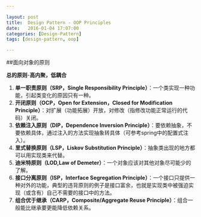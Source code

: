 ```yaml
---

layout: post
title:  Design Pattern - OOP Principles
date:   2016-01-04 17:07:00
categories: [Design-Pattern]
tags: [design-pattern, oop]

---
```

##面向对象的原则

**总的原则**-**高内聚，低耦合**

1. **单一职责原则（SRP，Single Responsibility Principle）**：一个类实现一种功能，引起类变化的原因只有一种。  
2. **开闭原则（OCP，Open for Extension，Closed for Modification Principle）**：对扩展（功能拓展）开放，对修改（指修改功能正常运行的代码）关闭。  
3. **依赖注入原则（DIP，Dependence Inversion Principle）**：要依赖抽象，不要依赖具体，通过注入的方法实现抽象转具体（可参考spring中的配置式注入）。  
4. **里式替换原则（LSP，Liskov Substitution Principle）**：抽象类出现的地方都可以用实现类来代替。  
5. **迪米特原则（LOD,Law of Demeter）**：一个对象应该对其他对象尽可能少的了解。  
6. **接口分离原则（ISP，Interface Segregation Principle）**：一个接口只提供一种对外的功能，典型的违背原则的例子是接口富余，也就是实现类中被强迫实现（或含有）自己不需要的接口中的方法。  
7. **组合优于继承（CARP，Composite/Aggregate Reuse Principle）**：组合一般能比继承要更能降低依赖关系。
